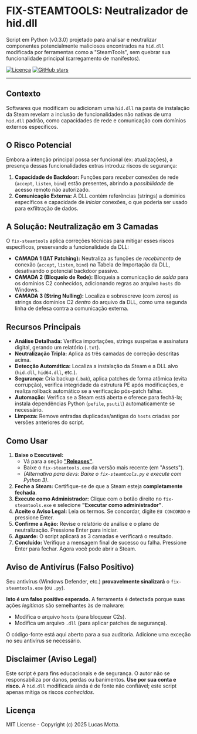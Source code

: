 # FIX-STEAMTOOLS: Neutralizador de hid.dll

Script em Python (v0.3.0) projetado para analisar e neutralizar componentes potencialmente maliciosos encontrados na `hid.dll` modificada por ferramentas como a "SteamTools", sem quebrar sua funcionalidade principal (carregamento de manifestos).

[![Licença](https://img.shields.io/badge/Licença-MIT-blue)](LICENSE)
[![GitHub stars](https://img.shields.io/github/stars/lucaswotta/fix-steamtools)](https://github.com/lucaswotta/fix-steamtools/stargazers)

---

## Contexto

Softwares que modificam ou adicionam uma `hid.dll` na pasta de instalação da Steam revelam a inclusão de funcionalidades não nativas de uma `hid.dll` padrão, como capacidades de rede e comunicação com domínios externos específicos.

## O Risco Potencial

Embora a intenção principal possa ser funcional (ex: atualizações), a presença dessas funcionalidades extras introduz riscos de segurança:

1.  **Capacidade de Backdoor:** Funções para *receber* conexões de rede (`accept`, `listen`, `bind`) estão presentes, abrindo a *possibilidade* de acesso remoto não autorizado.
2.  **Comunicação Externa:** A DLL contém referências (strings) a domínios específicos e capacidade de *iniciar* conexões, o que poderia ser usado para exfiltração de dados.

## A Solução: Neutralização em 3 Camadas

O `fix-steamtools` aplica correções técnicas para mitigar esses riscos específicos, preservando a funcionalidade da DLL:

* **CAMADA 1 (IAT Patching):** Neutraliza as funções de *recebimento* de conexão (`accept`, `listen`, `bind`) na Tabela de Importação da DLL, desativando o potencial backdoor passivo.
* **CAMADA 2 (Bloqueio de Rede):** Bloqueia a comunicação *de saída* para os domínios C2 conhecidos, adicionando regras ao arquivo `hosts` do Windows.
* **CAMADA 3 (String Nulling):** Localiza e sobrescreve (com zeros) as strings dos domínios C2 *dentro* do arquivo da DLL, como uma segunda linha de defesa contra a comunicação externa.

## Recursos Principais

* **Análise Detalhada:** Verifica importações, strings suspeitas e assinatura digital, gerando um relatório (`.txt`).
* **Neutralização Tripla:** Aplica as três camadas de correção descritas acima.
* **Detecção Automática:** Localiza a instalação da Steam e a DLL alvo (`hid.dll`, `hid64.dll`, etc.).
* **Segurança:** Cria backup (`.bak`), aplica patches de forma atômica (evita corrupção), verifica integridade da estrutura PE após modificações, e realiza rollback automático se a verificação pós-patch falhar.
* **Automação:** Verifica se a Steam está aberta e oferece para fechá-la; instala dependências Python (`pefile`, `psutil`) automaticamente se necessário.
* **Limpeza:** Remove entradas duplicadas/antigas do `hosts` criadas por versões anteriores do script.

## Como Usar

1.  **Baixe o Executável:**
    * Vá para a seção **["Releases"](https://github.com/lucaswotta/fix-steamtools/releases)**.
    * Baixe o `fix-steamtools.exe` da versão mais recente (em "Assets").
    * *(Alternativa para devs: Baixe o `fix-steamtools.py` e execute com Python 3)*.
2.  **Feche a Steam:** Certifique-se de que a Steam esteja **completamente fechada**.
3.  **Execute como Administrador:** Clique com o botão direito no `fix-steamtools.exe` e selecione **"Executar como administrador"**.
4.  **Aceite o Aviso Legal:** Leia os termos. Se concordar, digite `EU CONCORDO` e pressione Enter.
5.  **Confirme a Ação:** Revise o relatório de análise e o plano de neutralização. Pressione Enter para iniciar.
6.  **Aguarde:** O script aplicará as 3 camadas e verificará o resultado.
7.  **Concluído:** Verifique a mensagem final de sucesso ou falha. Pressione Enter para fechar. Agora você pode abrir a Steam.

## Aviso de Antivírus (Falso Positivo)

Seu antivírus (Windows Defender, etc.) **provavelmente sinalizará** o `fix-steamtools.exe` (ou `.py`).

**Isto é um falso positivo esperado.** A ferramenta é detectada porque suas ações *legítimas* são semelhantes às de malware:
* Modifica o arquivo `hosts` (para bloquear C2s).
* Modifica um arquivo `.dll` (para aplicar patches de segurança).

O código-fonte está aqui aberto para a sua auditoria. Adicione uma exceção no seu antivírus se necessário.

## Disclaimer (Aviso Legal)

Este script é para fins educacionais e de segurança. O autor não se responsabiliza por danos, perdas ou banimentos. **Use por sua conta e risco.** A `hid.dll` modificada ainda é de fonte não confiável; este script apenas mitiga os riscos *conhecidos*.

## Licença

MIT License - Copyright (c) 2025 Lucas Motta.